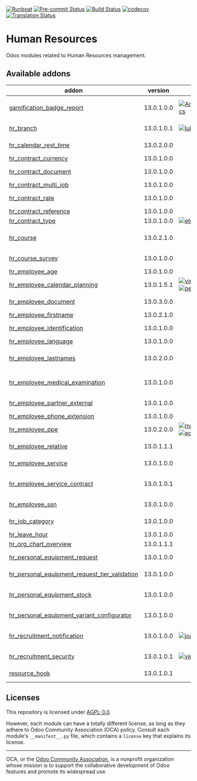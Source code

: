 
[![Runboat](https://img.shields.io/badge/runboat-Try%20me-875A7B.png)](https://runboat.odoo-community.org/builds?repo=OCA/hr&target_branch=13.0)
[![Pre-commit Status](https://github.com/OCA/hr/actions/workflows/pre-commit.yml/badge.svg?branch=13.0)](https://github.com/OCA/hr/actions/workflows/pre-commit.yml?query=branch%3A13.0)
[![Build Status](https://github.com/OCA/hr/actions/workflows/test.yml/badge.svg?branch=13.0)](https://github.com/OCA/hr/actions/workflows/test.yml?query=branch%3A13.0)
[![codecov](https://codecov.io/gh/OCA/hr/branch/13.0/graph/badge.svg)](https://codecov.io/gh/OCA/hr)
[![Translation Status](https://translation.odoo-community.org/widgets/hr-13-0/-/svg-badge.svg)](https://translation.odoo-community.org/engage/hr-13-0/?utm_source=widget)

<!-- /!\ do not modify above this line -->

# Human Resources

Odoo modules related to Human Resources management.

<!-- /!\ do not modify below this line -->

<!-- prettier-ignore-start -->

[//]: # (addons)

Available addons
----------------
addon | version | maintainers | summary
--- | --- | --- | ---
[gamification_badge_report](gamification_badge_report/) | 13.0.1.0.0 | [![AmmarOfficewalaSerpentcs](https://github.com/AmmarOfficewalaSerpentcs.png?size=30px)](https://github.com/AmmarOfficewalaSerpentcs) | Send Email to all the Employees with all the award given in the last week.
[hr_branch](hr_branch/) | 13.0.1.0.1 | [![luistorresm](https://github.com/luistorresm.png?size=30px)](https://github.com/luistorresm) | Allow define company branch for employee process
[hr_calendar_rest_time](hr_calendar_rest_time/) | 13.0.2.0.0 |  | Adds rest time to the calendar attendance records.
[hr_contract_currency](hr_contract_currency/) | 13.0.1.0.0 |  | Employee's contract currency
[hr_contract_document](hr_contract_document/) | 13.0.1.0.0 |  | Documents attached to the contact
[hr_contract_multi_job](hr_contract_multi_job/) | 13.0.1.0.0 |  | HR Contract Multi Jobs
[hr_contract_rate](hr_contract_rate/) | 13.0.1.0.0 |  | Employee's contract rate and period
[hr_contract_reference](hr_contract_reference/) | 13.0.1.0.0 |  | HR Contract Reference
[hr_contract_type](hr_contract_type/) | 13.0.1.0.0 | [![etobella](https://github.com/etobella.png?size=30px)](https://github.com/etobella) | Add a Type for Contracts
[hr_course](hr_course/) | 13.0.2.1.0 |  | This module allows your to manage employee's training courses
[hr_course_survey](hr_course_survey/) | 13.0.1.0.0 |  | Evaluate a course using a Schedule
[hr_employee_age](hr_employee_age/) | 13.0.1.0.0 |  | Age field for employee
[hr_employee_calendar_planning](hr_employee_calendar_planning/) | 13.0.1.5.1 | [![victoralmau](https://github.com/victoralmau.png?size=30px)](https://github.com/victoralmau) [![pedrobaeza](https://github.com/pedrobaeza.png?size=30px)](https://github.com/pedrobaeza) | Employee Calendar Planning
[hr_employee_document](hr_employee_document/) | 13.0.3.0.0 |  | Documents attached to the employee profile
[hr_employee_firstname](hr_employee_firstname/) | 13.0.2.1.0 |  | Adds First Name to Employee
[hr_employee_identification](hr_employee_identification/) | 13.0.1.0.0 |  | Record more data about employee's identity documents
[hr_employee_language](hr_employee_language/) | 13.0.1.0.0 |  | HR Employee Language
[hr_employee_lastnames](hr_employee_lastnames/) | 13.0.2.0.0 |  | Split Name in First Name, Father's Last Name and Mother's Last Name
[hr_employee_medical_examination](hr_employee_medical_examination/) | 13.0.1.0.0 |  | Adds information about employee's medical examinations
[hr_employee_partner_external](hr_employee_partner_external/) | 13.0.1.0.0 |  | Associate an external Partner to Employee
[hr_employee_phone_extension](hr_employee_phone_extension/) | 13.0.1.0.0 |  | Employee Phone Extension
[hr_employee_ppe](hr_employee_ppe/) | 13.0.2.0.0 | [![marcelsavegnago](https://github.com/marcelsavegnago.png?size=30px)](https://github.com/marcelsavegnago) [![eduaparicio](https://github.com/eduaparicio.png?size=30px)](https://github.com/eduaparicio) | Personal Protective Equipment (PPE) Management
[hr_employee_relative](hr_employee_relative/) | 13.0.1.1.1 |  | Allows storing information about employee's family
[hr_employee_service](hr_employee_service/) | 13.0.1.0.0 |  | Employee service information & duration
[hr_employee_service_contract](hr_employee_service_contract/) | 13.0.1.0.1 |  | Employee service information & duration based on employee's contracts
[hr_employee_ssn](hr_employee_ssn/) | 13.0.1.0.0 |  | View/edit employee's SSN & SIN fields
[hr_job_category](hr_job_category/) | 13.0.1.0.0 |  | Adds tags to employee trough contract and job position
[hr_leave_hour](hr_leave_hour/) | 13.0.1.0.0 |  | Custom hours with float fields
[hr_org_chart_overview](hr_org_chart_overview/) | 13.0.1.1.1 |  | Organizational Chart Overview
[hr_personal_equipment_request](hr_personal_equipment_request/) | 13.0.1.0.0 |  | This addon allows to manage employee personal equipment
[hr_personal_equipment_request_tier_validation](hr_personal_equipment_request_tier_validation/) | 13.0.1.0.0 |  | Enables tier validation from hr.personal.equipment.request
[hr_personal_equipment_stock](hr_personal_equipment_stock/) | 13.0.1.0.0 |  | This addon allows to integrate hr_personal_equipment_request with stock
[hr_personal_equipment_variant_configurator](hr_personal_equipment_variant_configurator/) | 13.0.1.0.0 |  | Manage variants of personal equipment
[hr_recruitment_notification](hr_recruitment_notification/) | 13.0.1.0.0 | [![joao-p-marques](https://github.com/joao-p-marques.png?size=30px)](https://github.com/joao-p-marques) | Configure automatic notifications for new applications
[hr_recruitment_security](hr_recruitment_security/) | 13.0.1.0.1 | [![victoralmau](https://github.com/victoralmau.png?size=30px)](https://github.com/victoralmau) | See only your documents in recruitment
[resource_hook](resource_hook/) | 13.0.1.0.1 |  | Extends the resource with hooks to standard methods.

[//]: # (end addons)

<!-- prettier-ignore-end -->

## Licenses

This repository is licensed under [AGPL-3.0](LICENSE).

However, each module can have a totally different license, as long as they adhere to Odoo Community Association (OCA)
policy. Consult each module's `__manifest__.py` file, which contains a `license` key
that explains its license.

----
OCA, or the [Odoo Community Association](http://odoo-community.org/), is a nonprofit
organization whose mission is to support the collaborative development of Odoo features
and promote its widespread use.
